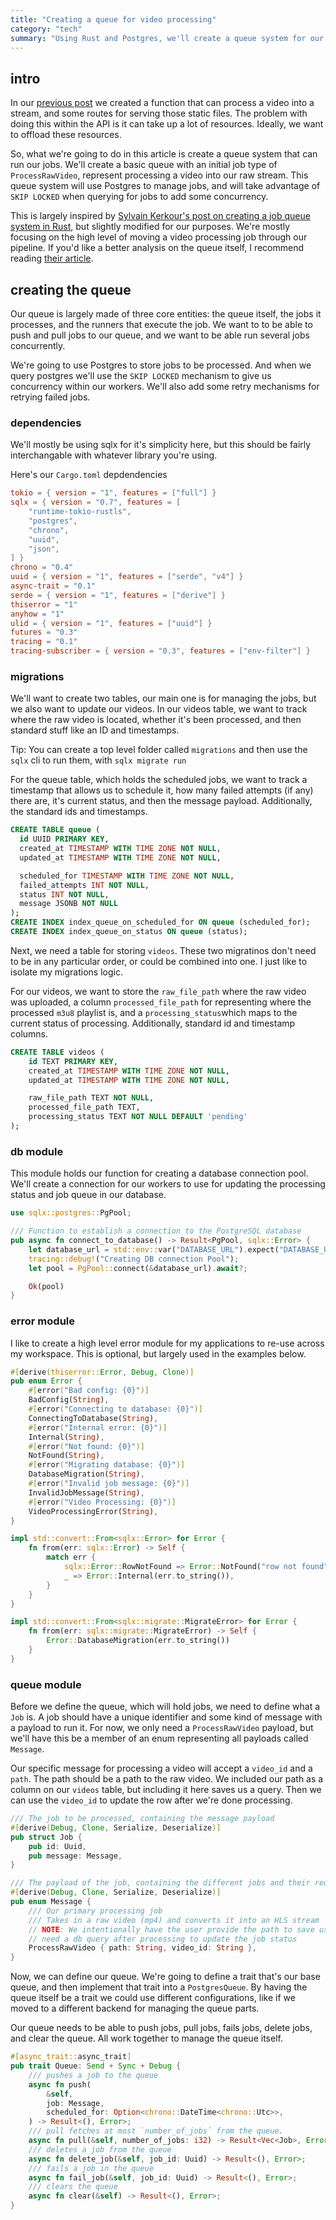 ```yaml
---
title: "Creating a queue for video processing"
category: "tech"
summary: "Using Rust and Postgres, we'll create a queue system for our video processing pipeline"
---
```

## intro

In our [previous post](https://sneakycrow.dev/blog/2024-10-13-creating-a-small-video-streaming-service)
we created a function that can process a video into a stream, and some routes for serving those
static files. The problem with doing this within the API is it can take up a lot of resources.
Ideally, we want to offload these resources.

So, what we're going to do in this article is create a queue system that can run our jobs.
We'll create a basic queue with an initial job type of `ProcessRawVideo`, represent processing a video into our raw stream.
This queue system will use Postgres to manage jobs, and will take advantage of `SKIP LOCKED` when querying for jobs
to add some concurrency.

This is largely inspired by [Sylvain Kerkour's post on creating a job queue system in Rust](https://kerkour.com/rust-job-queue-with-postgresql),
but slightly modified for our purposes. We're mostly focusing on the high level of moving a
video processing job through our pipeline. If you'd like a better analysis on the queue itself,
I recommend reading [their article](https://kerkour.com/rust-job-queue-with-postgresql).

## creating the queue

Our queue is largely made of three core entities: the queue itself, the jobs it processes, and
the runners that execute the job. We want to to be able to push and pull jobs to our queue, and we want to be able
run several jobs concurrently.

We're going to use Postgres to store jobs to be processed. And when we query postgres
we'll use the `SKIP LOCKED` mechanism to give us concurrency within our workers.
We'll also add some retry mechanisms for retrying failed jobs.

### dependencies

We'll mostly be using sqlx for it's simplicity here, but this should be fairly interchangable with
whatever library you're using.

Here's our `Cargo.toml` depdendencies

```toml Cargo.toml
tokio = { version = "1", features = ["full"] }
sqlx = { version = "0.7", features = [
    "runtime-tokio-rustls",
    "postgres",
    "chrono",
    "uuid",
    "json",
] }
chrono = "0.4"
uuid = { version = "1", features = ["serde", "v4"] }
async-trait = "0.1"
serde = { version = "1", features = ["derive"] }
thiserror = "1"
anyhow = "1"
ulid = { version = "1", features = ["uuid"] }
futures = "0.3"
tracing = "0.1"
tracing-subscriber = { version = "0.3", features = ["env-filter"] }
```

### migrations

We'll want to create two tables, our main one is for managing the jobs, but we also want to update our videos. In our videos
table, we want to track where the raw video is located, whether it's been processed, and then standard stuff like an ID and
timestamps.

Tip: You can create a top level folder called `migrations` and then use the `sqlx` cli to run them, with `sqlx migrate run`

For the queue table, which holds the scheduled jobs, we want to track a timestamp that allows us to schedule it, how many
failed attempts (if any) there are, it's current status, and then the message payload. Additionally, the standard ids and
timestamps.

```sql 0001_init_queue.sql
CREATE TABLE queue (
  id UUID PRIMARY KEY,
  created_at TIMESTAMP WITH TIME ZONE NOT NULL,
  updated_at TIMESTAMP WITH TIME ZONE NOT NULL,

  scheduled_for TIMESTAMP WITH TIME ZONE NOT NULL,
  failed_attempts INT NOT NULL,
  status INT NOT NULL,
  message JSONB NOT NULL
);
CREATE INDEX index_queue_on_scheduled_for ON queue (scheduled_for);
CREATE INDEX index_queue_on_status ON queue (status);
```

Next, we need a table for storing `videos`. These two migratinos don't need to be in any particular order,
or could be combined into one. I just like to isolate my migrations logic.

For our videos, we want to store the `raw_file_path` where the raw video was uploaded, a column `processed_file_path`
for representing where the processed `m3u8` playlist is, and a `processing_status`which maps to the
current status of processing. Additionally, standard id and timestamp columns.

```sql 0002_init_videos.sql
CREATE TABLE videos (
    id TEXT PRIMARY KEY,
    created_at TIMESTAMP WITH TIME ZONE NOT NULL,
    updated_at TIMESTAMP WITH TIME ZONE NOT NULL,

    raw_file_path TEXT NOT NULL,
    processed_file_path TEXT,
    processing_status TEXT NOT NULL DEFAULT 'pending'
);
```

### db module

This module holds our function for creating a database connection pool. We'll create a connection for our workers
to use for updating the processing status and job queue in our database.

```rust db.rs
use sqlx::postgres::PgPool;

/// Function to establish a connection to the PostgreSQL database
pub async fn connect_to_database() -> Result<PgPool, sqlx::Error> {
    let database_url = std::env::var("DATABASE_URL").expect("DATABASE_URL must be set");
    tracing::debug!("Creating DB connection Pool");
    let pool = PgPool::connect(&database_url).await?;

    Ok(pool)
}
```

### error module

I like to create a high level error module for my applications to re-use across my workspace. This is optional, but largely
used in the examples below.

```rust error.rs
#[derive(thiserror::Error, Debug, Clone)]
pub enum Error {
    #[error("Bad config: {0}")]
    BadConfig(String),
    #[error("Connecting to database: {0}")]
    ConnectingToDatabase(String),
    #[error("Internal error: {0}")]
    Internal(String),
    #[error("Not found: {0}")]
    NotFound(String),
    #[error("Migrating database: {0}")]
    DatabaseMigration(String),
    #[error("Invalid job message: {0}")]
    InvalidJobMessage(String),
    #[error("Video Processing: {0}")]
    VideoProcessingError(String),
}

impl std::convert::From<sqlx::Error> for Error {
    fn from(err: sqlx::Error) -> Self {
        match err {
            sqlx::Error::RowNotFound => Error::NotFound("row not found".into()),
            _ => Error::Internal(err.to_string()),
        }
    }
}

impl std::convert::From<sqlx::migrate::MigrateError> for Error {
    fn from(err: sqlx::migrate::MigrateError) -> Self {
        Error::DatabaseMigration(err.to_string())
    }
}
```

### queue module

Before we define the queue, which will hold jobs, we need to define what a `Job` is. A job should have a unique identifier
and some kind of message with a payload to run it. For now, we only need a `ProcessRawVideo` payload, but we'll have this
be a member of an enum representing all payloads called `Message`.

Our specific message for processing a video will accept a `video_id` and a `path`. The path should be a path to the raw video.
We included our path as a column on our `videos` table, but including it here saves us a query. Then we can use the `video_id`
to update the row after we're done processing.

```rust lib.rs
/// The job to be processed, containing the message payload
#[derive(Debug, Clone, Serialize, Deserialize)]
pub struct Job {
    pub id: Uuid,
    pub message: Message,
}

/// The payload of the job, containing the different jobs and their required data
#[derive(Debug, Clone, Serialize, Deserialize)]
pub enum Message {
    /// Our primary processing job
    /// Takes in a raw video (mp4) and converts it into an HLS stream
    // NOTE: We intentionally have the user provide the path to save us a db query to get it, but we
    // need a db query after processing to update the job status
    ProcessRawVideo { path: String, video_id: String },
}
```

Now, we can define our queue. We're going to define a trait that's our base queue,
and then implement that trait into a `PostgresQueue`. By having the queue itself be a trait we could
use different configurations, like if we moved to a different backend for managing the queue parts.

Our queue needs to be able to push jobs, pull jobs, fails jobs, delete jobs, and clear the queue. All work together
to manage the queue itself.

```rust lib.rs
#[async_trait::async_trait]
pub trait Queue: Send + Sync + Debug {
    /// pushes a job to the queue
    async fn push(
        &self,
        job: Message,
        scheduled_for: Option<chrono::DateTime<chrono::Utc>>,
    ) -> Result<(), Error>;
    /// pull fetches at most `number_of_jobs` from the queue.
    async fn pull(&self, number_of_jobs: i32) -> Result<Vec<Job>, Error>;
    /// deletes a job from the queue
    async fn delete_job(&self, job_id: Uuid) -> Result<(), Error>;
    /// fails a job in the queue
    async fn fail_job(&self, job_id: Uuid) -> Result<(), Error>;
    /// clears the queue
    async fn clear(&self) -> Result<(), Error>;
}
```
